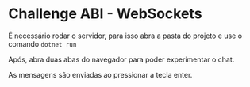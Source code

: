 # Challenge ABI - WebSockets

É necessário rodar o servidor, para isso abra a pasta do projeto e use o comando
`dotnet run`

Após, abra duas abas do navegador para poder experimentar o chat.

As mensagens são enviadas ao pressionar a tecla enter.